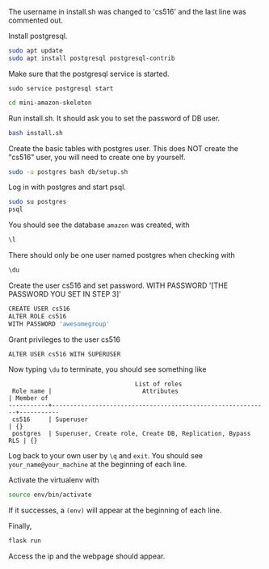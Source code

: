 The username in install.sh was changed to 'cs516' and the last line was commented out. 

Install postgresql.  
```sh
sudo apt update
sudo apt install postgresql postgresql-contrib
```

Make sure that the postgresql service is started.   
```
sudo service postgresql start
```

```sh
cd mini-amazon-skeleton
```

Run install.sh. It should ask you to set the password of DB user.  
```sh
bash install.sh
```

Create the basic tables with postgres user. This does NOT create the "cs516" user, you will need to create one by yourself.  
```sh
sudo -u postgres bash db/setup.sh
```

Log in with postgres and start psql.  
```sh
sudo su postgres
psql
```

You should see the database `amazon` was created, with  
```sh
\l
```

There should only be one user named postgres when checking with  
```sh
\du 
```

Create the user cs516 and set password.
WITH PASSWORD '[THE PASSWORD YOU SET IN STEP 3]'
```sh
CREATE USER cs516
ALTER ROLE cs516 
WITH PASSWORD 'awesomegroup'
```

Grant privileges to the user cs516
```sh
ALTER USER cs516 WITH SUPERUSER
```

Now typing `\du` to terminate, you should see something like
```
                                   List of roles
 Role name |                         Attributes                         | Member of 
-----------+------------------------------------------------------------+-----------
 cs516     | Superuser                                                  | {}
 postgres  | Superuser, Create role, Create DB, Replication, Bypass RLS | {}
```

Log back to your own user by `\q` and `exit`. You should see `your_name@your_machine` at the beginning of each line. 

Activate the virtualenv with 
```sh
source env/bin/activate
```
If it successes, a `(env)` will appear at the beginning of each line. 

Finally, 
```sh
flask run
```
Access the ip and the webpage should appear. 
